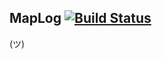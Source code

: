 ## MapLog    [![Build Status](https://travis-ci.org/trebogeer/maplog.svg?branch=master)](https://travis-ci.org/trebogeer/maplog)

(ツ)